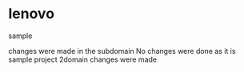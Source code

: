 # lenovo
sample 

changes were made in the subdomain 
No changes were done as it is sample project
2domain changes were made
